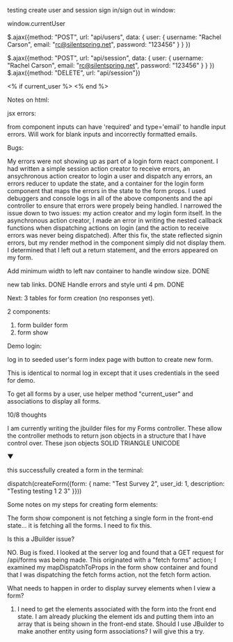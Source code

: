 testing create user and session sign in/sign out in window:

window.currentUser

$.ajax({method: "POST", url: "api/users", data: { user: { username: "Rachel Carson", email: "rc@silentspring.net", password: "123456" } } })

$.ajax({method: "POST", url: "api/session", data: { user: { username: "Rachel Carson", email: "rc@silentspring.net", password: "123456" } } })
$.ajax({method: "DELETE", url: "api/session"})


<% if current_user %>
      <script>
        window.currentUser = {
          "id": "<%= current_user.id %>",
          "username": "<%= current_user.username %>",
          "email": "<%= current_user.email %>"
        };
      </script>
<% end %>

Notes on html:

jsx errors:

from component inputs can have 'required' and type='email' to handle input errors.  Will work for blank inputs and incorrectly formatted emails.

Bugs:

My errors were not showing up as part of a login form react component. I had 
written a simple session action creator to receive errors, an ansychronous 
action creator to login a user and dispatch any errors, an errors reducer to 
update the state, and a container for the login form component that maps the 
errors in the state to the form props.  I used debuggers and console logs in all
of the above components and the api controller to ensure that errors were 
propely being handled.  I narrowed the issue down to two issues: my action creator and my login form itself. In the asynchronous action creator, I made an error in 
writing the nested callback functions when dispatching actions on login (and the action to receive errors was never being dispatched). After this fix, the 
state reflected signin errors, but my render method in the component simply
did not display them. I determined that I left out a return statement, and the 
errors appeared on my form.

Add minimum width to left nav container to handle window size. DONE

new tab links. DONE  Handle errors and style unti 4 pm. DONE

Next: 3 tables for form creation (no responses yet).

2 components:

1. form builder form
2. form show

Demo login:

log in to seeded user's form index page with button to create new form.

This is identical to normal log in except that it uses credentials in the seed for demo.

To get all forms by a user, use helper method "current_user" and associations to display all forms.


10/8 thoughts

I am currently writing the jbuilder files for my Forms controller. These allow the controller methods to return json objects in a structure that I have control over. These json objects
 SOLID TRIANGLE UNICODE

 &#x25BC;

 this successfully created a form in the terminal:

 dispatch(createForm({form: { name: "Test Survey 2", user_id: 1, description: "Testing testing 1 2 3" }}))

Some notes on my steps for creating form elements:

The form show component is not fetching a single form in the front-end state... it is fetching all the forms.  I need to fix this. 

Is this a JBuilder issue?

NO.  Bug is fixed.  I looked at the server log and found that a GET request for /api/forms was being made.  This originated with a "fetch forms" action; I examined my mapDispatchToProps in the form show container and found that I was dispatching the fetch forms action, not the fetch form action.


What needs to happen in order to display survey elements when I view a form?

1. I need to get the elements associated with the form into the front end state. I am already plucking the element ids and putting them into an array that is being shown in the front-end state. Should I use JBuilder to make another entity using form associations? I will give this a try.
